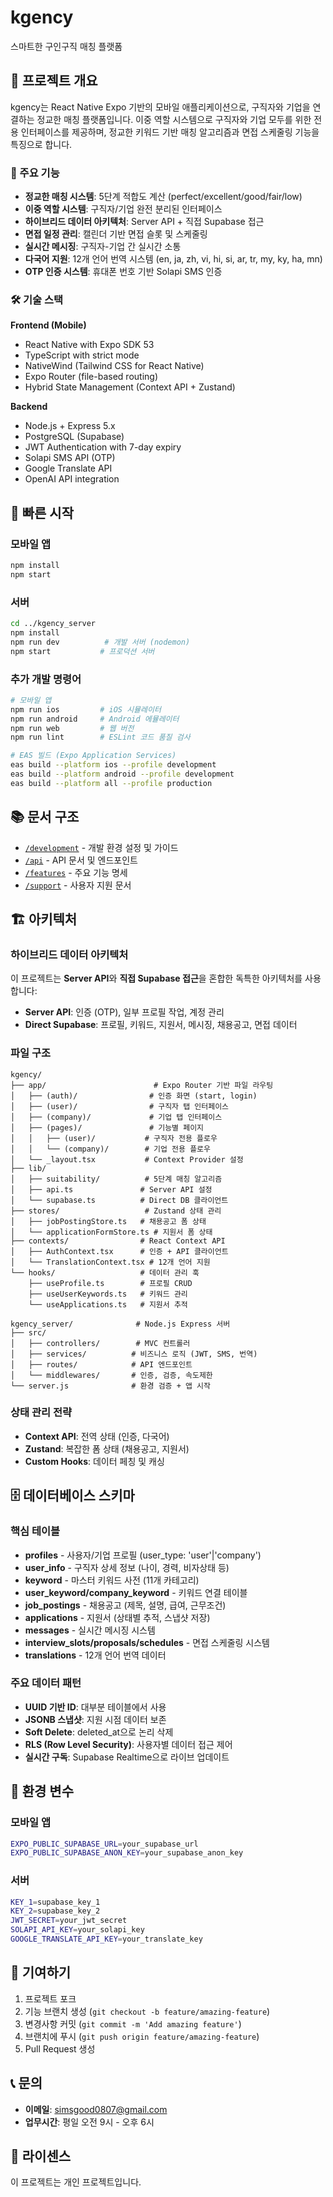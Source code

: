 # kgency

스마트한 구인구직 매칭 플랫폼

## 📱 프로젝트 개요

kgency는 React Native Expo 기반의 모바일 애플리케이션으로, 구직자와 기업을 연결하는 정교한 매칭 플랫폼입니다. 이중 역할 시스템으로 구직자와 기업 모두를 위한 전용 인터페이스를 제공하며, 정교한 키워드 기반 매칭 알고리즘과 면접 스케줄링 기능을 특징으로 합니다.

### 🎯 주요 기능

- **정교한 매칭 시스템**: 5단계 적합도 계산 (perfect/excellent/good/fair/low)
- **이중 역할 시스템**: 구직자/기업 완전 분리된 인터페이스 
- **하이브리드 데이터 아키텍처**: Server API + 직접 Supabase 접근
- **면접 일정 관리**: 캘린더 기반 면접 슬롯 및 스케줄링
- **실시간 메시징**: 구직자-기업 간 실시간 소통
- **다국어 지원**: 12개 언어 번역 시스템 (en, ja, zh, vi, hi, si, ar, tr, my, ky, ha, mn)
- **OTP 인증 시스템**: 휴대폰 번호 기반 Solapi SMS 인증

### 🛠 기술 스택

**Frontend (Mobile)**
- React Native with Expo SDK 53
- TypeScript with strict mode
- NativeWind (Tailwind CSS for React Native)
- Expo Router (file-based routing)
- Hybrid State Management (Context API + Zustand)

**Backend**
- Node.js + Express 5.x
- PostgreSQL (Supabase)
- JWT Authentication with 7-day expiry
- Solapi SMS API (OTP)
- Google Translate API
- OpenAI API integration

## 🚀 빠른 시작

### 모바일 앱
```bash
npm install
npm start
```

### 서버  
```bash
cd ../kgency_server
npm install
npm run dev          # 개발 서버 (nodemon)
npm start           # 프로덕션 서버
```

### 추가 개발 명령어
```bash
# 모바일 앱
npm run ios         # iOS 시뮬레이터
npm run android     # Android 에뮬레이터  
npm run web         # 웹 버전
npm run lint        # ESLint 코드 품질 검사

# EAS 빌드 (Expo Application Services)
eas build --platform ios --profile development
eas build --platform android --profile development
eas build --platform all --profile production
```

## 📚 문서 구조

- [`/development`](./development/) - 개발 환경 설정 및 가이드
- [`/api`](./api/) - API 문서 및 엔드포인트
- [`/features`](./features/) - 주요 기능 명세
- [`/support`](./support/) - 사용자 지원 문서

## 🏗 아키텍처

### 하이브리드 데이터 아키텍처
이 프로젝트는 **Server API**와 **직접 Supabase 접근**을 혼합한 독특한 아키텍처를 사용합니다:

- **Server API**: 인증 (OTP), 일부 프로필 작업, 계정 관리
- **Direct Supabase**: 프로필, 키워드, 지원서, 메시징, 채용공고, 면접 데이터

### 파일 구조
```
kgency/
├── app/                        # Expo Router 기반 파일 라우팅
│   ├── (auth)/                # 인증 화면 (start, login)
│   ├── (user)/                # 구직자 탭 인터페이스
│   ├── (company)/             # 기업 탭 인터페이스  
│   ├── (pages)/               # 기능별 페이지
│   │   ├── (user)/           # 구직자 전용 플로우
│   │   └── (company)/        # 기업 전용 플로우
│   └── _layout.tsx           # Context Provider 설정
├── lib/
│   ├── suitability/          # 5단계 매칭 알고리즘 
│   ├── api.ts               # Server API 설정
│   └── supabase.ts          # Direct DB 클라이언트
├── stores/                   # Zustand 상태 관리
│   ├── jobPostingStore.ts   # 채용공고 폼 상태
│   └── applicationFormStore.ts # 지원서 폼 상태
├── contexts/                # React Context API
│   ├── AuthContext.tsx      # 인증 + API 클라이언트
│   └── TranslationContext.tsx # 12개 언어 지원
└── hooks/                   # 데이터 관리 훅
    ├── useProfile.ts        # 프로필 CRUD
    ├── useUserKeywords.ts   # 키워드 관리
    └── useApplications.ts   # 지원서 추적

kgency_server/              # Node.js Express 서버
├── src/
│   ├── controllers/        # MVC 컨트롤러
│   ├── services/          # 비즈니스 로직 (JWT, SMS, 번역)
│   ├── routes/            # API 엔드포인트
│   └── middlewares/       # 인증, 검증, 속도제한
└── server.js              # 환경 검증 + 앱 시작
```

### 상태 관리 전략
- **Context API**: 전역 상태 (인증, 다국어)
- **Zustand**: 복잡한 폼 상태 (채용공고, 지원서)
- **Custom Hooks**: 데이터 페칭 및 캐싱

## 🗄 데이터베이스 스키마

### 핵심 테이블
- **profiles** - 사용자/기업 프로필 (user_type: 'user'|'company')  
- **user_info** - 구직자 상세 정보 (나이, 경력, 비자상태 등)
- **keyword** - 마스터 키워드 사전 (11개 카테고리)
- **user_keyword/company_keyword** - 키워드 연결 테이블
- **job_postings** - 채용공고 (제목, 설명, 급여, 근무조건)
- **applications** - 지원서 (상태별 추적, 스냅샷 저장)
- **messages** - 실시간 메시징 시스템
- **interview_slots/proposals/schedules** - 면접 스케줄링 시스템
- **translations** - 12개 언어 번역 데이터

### 주요 데이터 패턴
- **UUID 기반 ID**: 대부분 테이블에서 사용
- **JSONB 스냅샷**: 지원 시점 데이터 보존
- **Soft Delete**: deleted_at으로 논리 삭제
- **RLS (Row Level Security)**: 사용자별 데이터 접근 제어
- **실시간 구독**: Supabase Realtime으로 라이브 업데이트

## 🔑 환경 변수

### 모바일 앱
```bash
EXPO_PUBLIC_SUPABASE_URL=your_supabase_url
EXPO_PUBLIC_SUPABASE_ANON_KEY=your_supabase_anon_key
```

### 서버
```bash
KEY_1=supabase_key_1
KEY_2=supabase_key_2
JWT_SECRET=your_jwt_secret
SOLAPI_API_KEY=your_solapi_key
GOOGLE_TRANSLATE_API_KEY=your_translate_key
```

## 🤝 기여하기

1. 프로젝트 포크
2. 기능 브랜치 생성 (`git checkout -b feature/amazing-feature`)
3. 변경사항 커밋 (`git commit -m 'Add amazing feature'`)
4. 브랜치에 푸시 (`git push origin feature/amazing-feature`)
5. Pull Request 생성

## 📞 문의

- **이메일**: simsgood0807@gmail.com
- **업무시간**: 평일 오전 9시 - 오후 6시

## 📄 라이센스

이 프로젝트는 개인 프로젝트입니다.